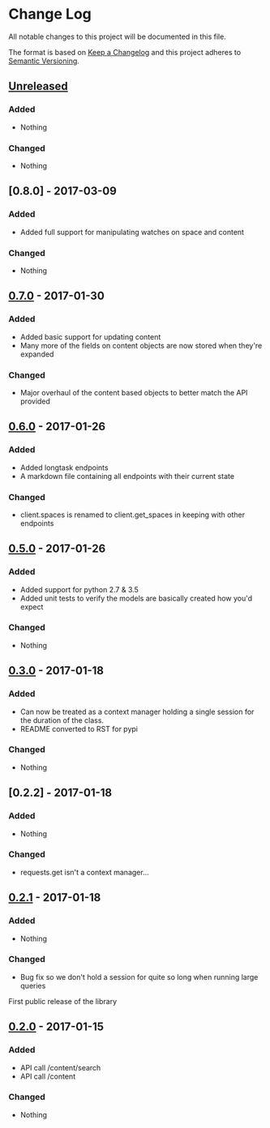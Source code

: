 # Change Log
All notable changes to this project will be documented in this file.

The format is based on [Keep a Changelog](http://keepachangelog.com/)
and this project adheres to [Semantic Versioning](http://semver.org/).

## [Unreleased]
### Added
- Nothing

### Changed
- Nothing

## [0.8.0] - 2017-03-09

### Added
- Added full support for manipulating watches on space and content

### Changed
- Nothing

## [0.7.0] - 2017-01-30

### Added
- Added basic support for updating content
- Many more of the fields on content objects are now stored when they're expanded

### Changed
- Major overhaul of the content based objects to better match the API provided

## [0.6.0] - 2017-01-26

### Added
- Added longtask endpoints
- A markdown file containing all endpoints with their current state

### Changed
- client.spaces is renamed to client.get_spaces in keeping with other endpoints

## [0.5.0] - 2017-01-26

### Added
- Added support for python 2.7 & 3.5
- Added unit tests to verify the models are basically created how you'd expect 

### Changed
- Nothing

## [0.3.0] - 2017-01-18

### Added
- Can now be treated as a context manager holding a single session for the duration
 of the class.
- README converted to RST for pypi

### Changed
- Nothing

## [0.2.2] - 2017-01-18

### Added
- Nothing

### Changed
- requests.get isn't a context manager...

## [0.2.1] - 2017-01-18

### Added
- Nothing

### Changed
- Bug fix so we don't hold a session for quite so long when running large queries

First public release of the library
## [0.2.0] - 2017-01-15

### Added
- API call /content/search
- API call /content

### Changed
- Nothing

[Unreleased]: https://github.com/DaveTCode/confluence-python-lib/compare/0.7.0...HEAD
[0.7.0]: https://github.com/DaveTCode/confluence-python-lib/compare/0.6.0...0.7.0
[0.6.0]: https://github.com/DaveTCode/confluence-python-lib/compare/0.5.0...0.6.0
[0.5.0]: https://github.com/DaveTCode/confluence-python-lib/compare/0.3.0...0.5.0
[0.3.0]: https://github.com/DaveTCode/confluence-python-lib/compare/0.2.2...0.3.0
[0.2.1]: https://github.com/DaveTCode/confluence-python-lib/compare/0.2.1...0.2.2
[0.2.1]: https://github.com/DaveTCode/confluence-python-lib/compare/0.2.0...0.2.1
[0.2.0]: https://github.com/DaveTCode/confluence-python-lib/compare/0.0.1...0.2.0